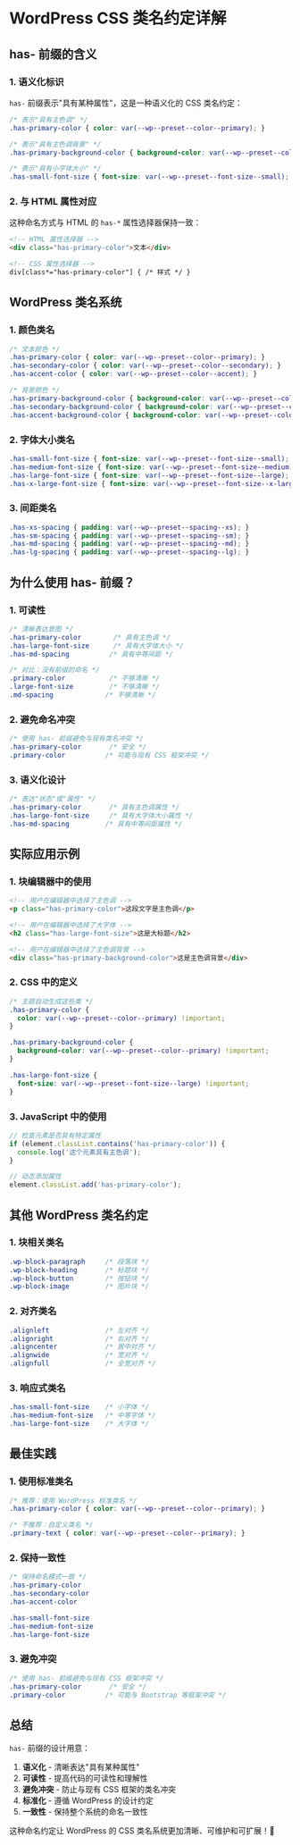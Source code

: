 # WordPress CSS 类名约定详解

## has- 前缀的含义

### 1. **语义化标识**
`has-` 前缀表示"具有某种属性"，这是一种语义化的 CSS 类名约定：

```css
/* 表示"具有主色调" */
.has-primary-color { color: var(--wp--preset--color--primary); }

/* 表示"具有主色调背景" */
.has-primary-background-color { background-color: var(--wp--preset--color--primary); }

/* 表示"具有小字体大小" */
.has-small-font-size { font-size: var(--wp--preset--font-size--small); }
```

### 2. **与 HTML 属性对应**
这种命名方式与 HTML 的 `has-*` 属性选择器保持一致：

```html
<!-- HTML 属性选择器 -->
<div class="has-primary-color">文本</div>

<!-- CSS 属性选择器 -->
div[class*="has-primary-color"] { /* 样式 */ }
```

## WordPress 类名系统

### 1. **颜色类名**
```css
/* 文本颜色 */
.has-primary-color { color: var(--wp--preset--color--primary); }
.has-secondary-color { color: var(--wp--preset--color--secondary); }
.has-accent-color { color: var(--wp--preset--color--accent); }

/* 背景颜色 */
.has-primary-background-color { background-color: var(--wp--preset--color--primary); }
.has-secondary-background-color { background-color: var(--wp--preset--color--secondary); }
.has-accent-background-color { background-color: var(--wp--preset--color--accent); }
```

### 2. **字体大小类名**
```css
.has-small-font-size { font-size: var(--wp--preset--font-size--small); }
.has-medium-font-size { font-size: var(--wp--preset--font-size--medium); }
.has-large-font-size { font-size: var(--wp--preset--font-size--large); }
.has-x-large-font-size { font-size: var(--wp--preset--font-size--x-large); }
```

### 3. **间距类名**
```css
.has-xs-spacing { padding: var(--wp--preset--spacing--xs); }
.has-sm-spacing { padding: var(--wp--preset--spacing--sm); }
.has-md-spacing { padding: var(--wp--preset--spacing--md); }
.has-lg-spacing { padding: var(--wp--preset--spacing--lg); }
```

## 为什么使用 has- 前缀？

### 1. **可读性**
```css
/* 清晰表达意图 */
.has-primary-color        /* 具有主色调 */
.has-large-font-size      /* 具有大字体大小 */
.has-md-spacing          /* 具有中等间距 */

/* 对比：没有前缀的命名 */
.primary-color           /* 不够清晰 */
.large-font-size         /* 不够清晰 */
.md-spacing             /* 不够清晰 */
```

### 2. **避免命名冲突**
```css
/* 使用 has- 前缀避免与现有类名冲突 */
.has-primary-color       /* 安全 */
.primary-color          /* 可能与现有 CSS 框架冲突 */
```

### 3. **语义化设计**
```css
/* 表达"状态"或"属性" */
.has-primary-color       /* 具有主色调属性 */
.has-large-font-size     /* 具有大字体大小属性 */
.has-md-spacing         /* 具有中等间距属性 */
```

## 实际应用示例

### 1. **块编辑器中的使用**
```html
<!-- 用户在编辑器中选择了主色调 -->
<p class="has-primary-color">这段文字是主色调</p>

<!-- 用户在编辑器中选择了大字体 -->
<h2 class="has-large-font-size">这是大标题</h2>

<!-- 用户在编辑器中选择了主色调背景 -->
<div class="has-primary-background-color">这是主色调背景</div>
```

### 2. **CSS 中的定义**
```css
/* 主题自动生成这些类 */
.has-primary-color {
  color: var(--wp--preset--color--primary) !important;
}

.has-primary-background-color {
  background-color: var(--wp--preset--color--primary) !important;
}

.has-large-font-size {
  font-size: var(--wp--preset--font-size--large) !important;
}
```

### 3. **JavaScript 中的使用**
```javascript
// 检查元素是否具有特定属性
if (element.classList.contains('has-primary-color')) {
  console.log('这个元素具有主色调');
}

// 动态添加属性
element.classList.add('has-primary-color');
```

## 其他 WordPress 类名约定

### 1. **块相关类名**
```css
.wp-block-paragraph     /* 段落块 */
.wp-block-heading       /* 标题块 */
.wp-block-button        /* 按钮块 */
.wp-block-image         /* 图片块 */
```

### 2. **对齐类名**
```css
.alignleft              /* 左对齐 */
.alignright             /* 右对齐 */
.aligncenter            /* 居中对齐 */
.alignwide              /* 宽对齐 */
.alignfull              /* 全宽对齐 */
```

### 3. **响应式类名**
```css
.has-small-font-size    /* 小字体 */
.has-medium-font-size   /* 中等字体 */
.has-large-font-size    /* 大字体 */
```

## 最佳实践

### 1. **使用标准类名**
```css
/* 推荐：使用 WordPress 标准类名 */
.has-primary-color { color: var(--wp--preset--color--primary); }

/* 不推荐：自定义类名 */
.primary-text { color: var(--wp--preset--color--primary); }
```

### 2. **保持一致性**
```css
/* 保持命名模式一致 */
.has-primary-color
.has-secondary-color
.has-accent-color

.has-small-font-size
.has-medium-font-size
.has-large-font-size
```

### 3. **避免冲突**
```css
/* 使用 has- 前缀避免与现有 CSS 框架冲突 */
.has-primary-color       /* 安全 */
.primary-color          /* 可能与 Bootstrap 等框架冲突 */
```

## 总结

`has-` 前缀的设计用意：

1. **语义化** - 清晰表达"具有某种属性"
2. **可读性** - 提高代码的可读性和理解性
3. **避免冲突** - 防止与现有 CSS 框架的类名冲突
4. **标准化** - 遵循 WordPress 的设计约定
5. **一致性** - 保持整个系统的命名一致性

这种命名约定让 WordPress 的 CSS 类名系统更加清晰、可维护和可扩展！🎨
